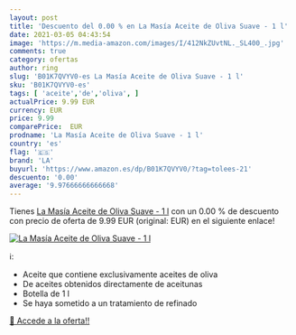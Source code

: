 ```yaml
---
layout: post
title: 'Descuento del 0.00 % en La Masía Aceite de Oliva Suave - 1 l'
date: 2021-03-05 04:43:54
image: 'https://m.media-amazon.com/images/I/412NkZUvtNL._SL400_.jpg'
comments: true
category: ofertas
author: ring
slug: 'B01K7QVYV0-es La Masía Aceite de Oliva Suave - 1 l'
sku: 'B01K7QVYV0-es'
tags: [ 'aceite','de','oliva', ]
actualPrice: 9.99 EUR
currency: EUR
price: 9.99
comparePrice:  EUR
prodname: 'La Masía Aceite de Oliva Suave - 1 l'
country: 'es'
flag: '🇪🇸'
brand: 'LA'
buyurl: 'https://www.amazon.es/dp/B01K7QVYV0/?tag=tolees-21'
descuento: '0.00'
average: '9.97666666666668'
---
```


Tienes [La Masía Aceite de Oliva Suave - 1 l](https://www.amazon.es/dp/B01K7QVYV0/?tag=tolees-21) con un 0.00 % de descuento con precio de oferta de 9.99 EUR (original:  EUR) en el siguiente enlace!

[![La Masía Aceite de Oliva Suave - 1 l](https://m.media-amazon.com/images/I/412NkZUvtNL._SL400_.jpg)](https://www.amazon.es/dp/B01K7QVYV0/?tag=tolees-21)

ℹ️:

- Aceite que contiene exclusivamente aceites de oliva
- De aceites obtenidos directamente de aceitunas
- Botella de 1 l
- Se haya sometido a un tratamiento de refinado

[🛒 Accede a la oferta!!](https://www.amazon.es/dp/B01K7QVYV0/?tag=tolees-21)

